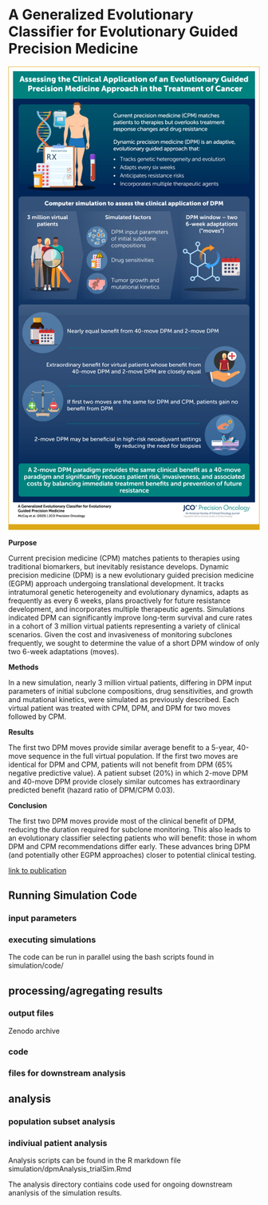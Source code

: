 # A Generalized Evolutionary Classifier for Evolutionary Guided Precision Medicine



![publication_abstract](abs-fig.jpg)


**Purpose**

Current precision medicine (CPM) matches patients to therapies using traditional biomarkers, but inevitably resistance develops. Dynamic precision medicine (DPM) is a new evolutionary guided precision medicine (EGPM) approach undergoing translational development. It tracks intratumoral genetic heterogeneity and evolutionary dynamics, adapts as frequently as every 6 weeks, plans proactively for future resistance development, and incorporates multiple therapeutic agents. Simulations indicated DPM can significantly improve long-term survival and cure rates in a cohort of 3 million virtual patients representing a variety of clinical scenarios. Given the cost and invasiveness of monitoring subclones frequently, we sought to determine the value of a short DPM window of only two 6-week adaptations (moves).

**Methods**

In a new simulation, nearly 3 million virtual patients, differing in DPM input parameters of initial subclone compositions, drug sensitivities, and growth and mutational kinetics, were simulated as previously described. Each virtual patient was treated with CPM, DPM, and DPM for two moves followed by CPM.

**Results**

The first two DPM moves provide similar average benefit to a 5-year, 40-move sequence in the full virtual population. If the first two moves are identical for DPM and CPM, patients will not benefit from DPM (65% negative predictive value). A patient subset (20%) in which 2-move DPM and 40-move DPM provide closely similar outcomes has extraordinary predicted benefit (hazard ratio of DPM/CPM 0.03).

**Conclusion**

The first two DPM moves provide most of the clinical benefit of DPM, reducing the duration required for subclone monitoring. This also leads to an evolutionary classifier selecting patients who will benefit: those in whom DPM and CPM recommendations differ early. These advances bring DPM (and potentially other EGPM approaches) closer to potential clinical testing.

[link to publication](https://ascopubs.org/doi/10.1200/PO.23.00714)

## Running Simulation Code

### input parameters

### executing simulations
The code can be run in parallel using the bash scripts found in simulation/code/

## processing/agregating results

### output files
Zenodo archive


### code

### files for downstream analysis

## analysis

### population subset analysis

### indiviual patient analysis

Analysis scripts can be found in the R markdown file simulation/dpmAnalysis_trialSim.Rmd 

The analysis directory contiains code used for ongoing downstream ananlysis of the simulation results. 
